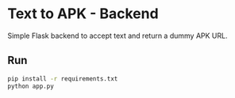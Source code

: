 # Text to APK - Backend

Simple Flask backend to accept text and return a dummy APK URL.

## Run

```bash
pip install -r requirements.txt
python app.py
